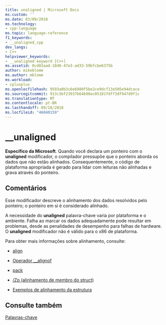 ```yaml
---
title: unaligned | Microsoft Docs
ms.custom: ''
ms.date: 03/09/2018
ms.technology:
- cpp-language
ms.topic: language-reference
f1_keywords:
- __unaligned_cpp
dev_langs:
- C++
helpviewer_keywords:
- __unaligned keyword [C++]
ms.assetid: 0cd83aad-1840-47e3-ad33-59bfcbe6375b
author: mikeblome
ms.author: mblome
ms.workload:
- cplusplus
ms.openlocfilehash: 9593a0b3c6e6980f5be2ce9dcf13e505e94dcace
ms.sourcegitcommit: 913c3bf23937b64b90ac05181fdff3df947d9f1c
ms.translationtype: MT
ms.contentlocale: pt-BR
ms.lasthandoff: 09/18/2018
ms.locfileid: "46040159"
---
```

# <a name="unaligned"></a>__unaligned

**Específico da Microsoft**. Quando você declara um ponteiro com o **unaligned** modificador, o compilador pressupõe que o ponteiro aborda os dados que não estão alinhados. Consequentemente, o código de plataforma apropriada é gerado para lidar com leituras não alinhadas e grava através do ponteiro.

## <a name="remarks"></a>Comentários

Esse modificador descreve o alinhamento dos dados resolvidos pelo ponteiro; o ponteiro em si é considerado alinhado.

A necessidade do **unaligned** palavra-chave varia por plataforma e o ambiente. Falha ao marcar os dados adequadamente pode resultar em problemas, desde as penalidades de desempenho para falhas de hardware. O **unaligned** modificador não é válido para o x86 de plataforma.

Para obter mais informações sobre alinhamento, consulte:

- [align](../cpp/align-cpp.md)

- [Operador __alignof](../cpp/alignof-operator.md)

- [pack](../preprocessor/pack.md)

- [/Zp (alinhamento de membro do struct)](../build/reference/zp-struct-member-alignment.md)

- [Exemplos de alinhamento da estrutura](../build/examples-of-structure-alignment.md)

## <a name="see-also"></a>Consulte também

[Palavras-chave](../cpp/keywords-cpp.md)